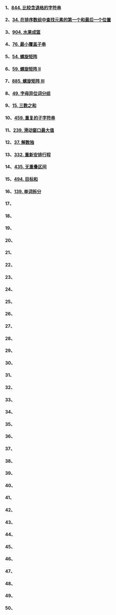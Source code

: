 #### 1、[844. 比较含退格的字符串](https://leetcode.cn/problems/backspace-string-compare/)

#### 2、[34. 在排序数组中查找元素的第一个和最后一个位置](https://leetcode.cn/problems/find-first-and-last-position-of-element-in-sorted-array/)

#### 3、[904. 水果成篮](https://leetcode.cn/problems/fruit-into-baskets/)

#### 4、[76. 最小覆盖子串](https://leetcode.cn/problems/minimum-window-substring/)

#### 5、[54. 螺旋矩阵](https://leetcode.cn/problems/spiral-matrix/)

#### 6、[59. 螺旋矩阵 II](https://leetcode.cn/problems/spiral-matrix-ii/)

#### 7、[885. 螺旋矩阵 III](https://leetcode.cn/problems/spiral-matrix-iii/)

#### 8、[49. 字母异位词分组](https://leetcode.cn/problems/group-anagrams/)

#### 9、[15. 三数之和](https://leetcode.cn/problems/3sum/)

#### 10、[459. 重复的子字符串](https://leetcode.cn/problems/repeated-substring-pattern/)

#### 11、[239. 滑动窗口最大值](https://leetcode.cn/problems/sliding-window-maximum/)

#### 12、[37. 解数独](https://leetcode.cn/problems/sudoku-solver/)

#### 13、[332. 重新安排行程](https://leetcode.cn/problems/reconstruct-itinerary/)

#### 14、[435. 无重叠区间](https://leetcode.cn/problems/non-overlapping-intervals/)

#### 15、[494. 目标和](https://leetcode.cn/problems/target-sum/)

#### 16、[139. 单词拆分](https://leetcode.cn/problems/word-break/)

#### 17、

#### 18、

#### 19、

#### 20、

#### 21、

#### 22、

#### 23、

#### 24、

#### 25、

#### 26、

#### 27、

#### 28、

#### 29、

#### 30、

#### 31、

#### 32、

#### 33、

#### 34、

#### 35、

#### 36、

#### 37、

#### 38、

#### 39、

#### 40、

#### 41、

#### 42、

#### 43、

#### 44、

#### 45、

#### 46、

#### 47、

#### 48、

#### 49、

#### 50、